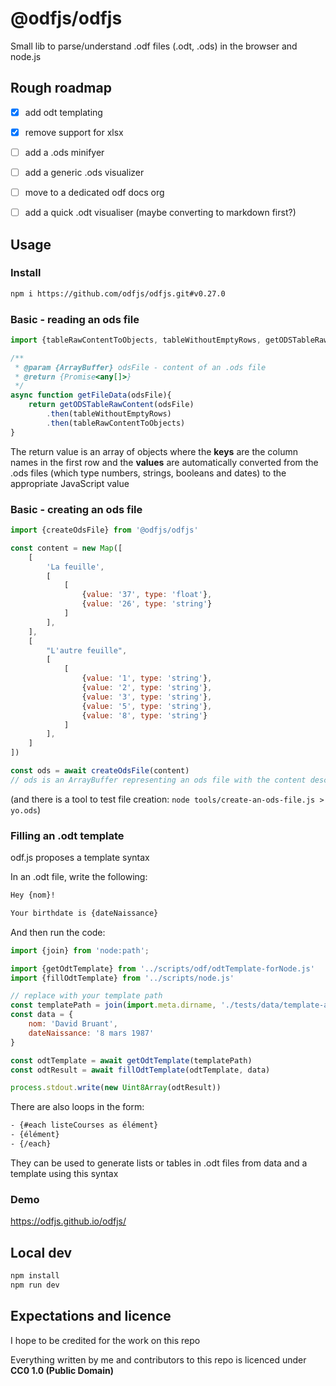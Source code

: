 # @odfjs/odfjs

Small lib to parse/understand .odf files (.odt, .ods) in the browser and node.js


## Rough roadmap

- [x] add odt templating
- [x] remove support for xlsx
- [ ] add a .ods minifyer
- [ ] add a generic .ods visualizer
- [ ] move to a dedicated odf docs org
- [ ] add a quick .odt visualiser (maybe converting to markdown first?)


## Usage

### Install

```sh
npm i https://github.com/odfjs/odfjs.git#v0.27.0
```


### Basic - reading an ods file

```js
import {tableRawContentToObjects, tableWithoutEmptyRows, getODSTableRawContent} from '@odfjs/odfjs'

/**
 * @param {ArrayBuffer} odsFile - content of an .ods file
 * @return {Promise<any[]>}
 */ 
async function getFileData(odsFile){
    return getODSTableRawContent(odsFile)
        .then(tableWithoutEmptyRows)
        .then(tableRawContentToObjects)
}
```

The return value is an array of objects where 
the **keys** are the column names in the first row and 
the **values** are automatically converted from the .ods files (which type numbers, strings, booleans and dates) 
to the appropriate JavaScript value


### Basic - creating an ods file

```js
import {createOdsFile} from '@odfjs/odfjs'

const content = new Map([
    [
        'La feuille',
        [
            [
                {value: '37', type: 'float'},
                {value: '26', type: 'string'}
            ]
        ],
    ],
    [
        "L'autre feuille",
        [
            [
                {value: '1', type: 'string'},
                {value: '2', type: 'string'},
                {value: '3', type: 'string'},
                {value: '5', type: 'string'},
                {value: '8', type: 'string'}
            ]
        ],
    ]
])

const ods = await createOdsFile(content)
// ods is an ArrayBuffer representing an ods file with the content described by the Map
```

(and there is a tool to test file creation:
`node tools/create-an-ods-file.js > yo.ods`)


### Filling an .odt template

odf.js proposes a template syntax

In an .odt file, write the following:

```txt
Hey {nom}! 

Your birthdate is {dateNaissance}
```

And then run the code:


```js
import {join} from 'node:path';

import {getOdtTemplate} from '../scripts/odf/odtTemplate-forNode.js'
import {fillOdtTemplate} from '../scripts/node.js'

// replace with your template path
const templatePath = join(import.meta.dirname, './tests/data/template-anniversaire.odt')
const data = {
    nom: 'David Bruant',
    dateNaissance: '8 mars 1987'
}

const odtTemplate = await getOdtTemplate(templatePath)
const odtResult = await fillOdtTemplate(odtTemplate, data)

process.stdout.write(new Uint8Array(odtResult))
```

There are also loops in the form:

```txt
- {#each listeCourses as élément}
- {élément}
- {/each}
```

They can be used to generate lists or tables in .odt files from data and a template using this syntax


### Demo

https://odfjs.github.io/odfjs/


## Local dev

```sh
npm install
npm run dev
```




## Expectations and licence

I hope to be credited for the work on this repo

Everything written by me and contributors to this repo is licenced under **CC0 1.0 (Public Domain)**

